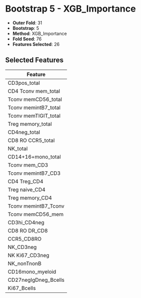 # Bootstrap 5 - XGB_Importance

- **Outer Fold**: 31
- **Bootstrap**: 5
- **Method**: XGB_Importance
- **Fold Seed**: 76
- **Features Selected**: 26

## Selected Features

| Feature |
|---------|
| CD3pos_total |
| CD4 Tconv mem_total |
| Tconv memCD56_total |
| Tconv memintB7_total |
| Tconv memTIGIT_total |
| Treg memory_total |
| CD4neg_total |
| CD8 RO CCR5_total |
| NK_total |
| CD14+16+mono_total |
| Tconv mem_CD3 |
| Tconv memintB7_CD3 |
| CD4 Treg_CD4 |
| Treg naive_CD4 |
| Treg memory_CD4 |
| Tconv memintB7_Tconv |
| Tconv memCD56_mem |
| CD3hi_CD4neg |
| CD8 RO DR_CD8 |
| CCR5_CD8RO |
| NK_CD3neg |
| NK Ki67_CD3neg |
| NK_nonTnonB |
| CD16mono_myeloid |
| CD27negIgDneg_Bcells |
| Ki67_Bcells |
